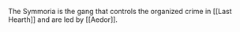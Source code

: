 The Symmoria is the gang that controls the organized crime in [[Last Hearth]] and are led by [[Aedor]]. 